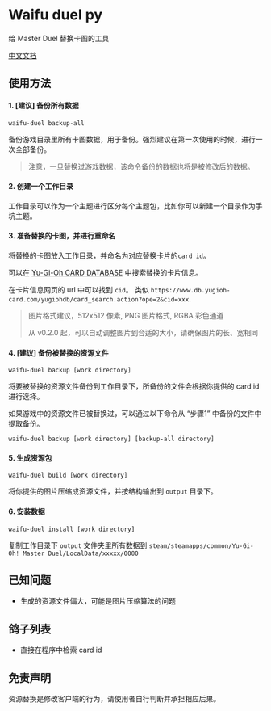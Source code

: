 # Waifu duel py

给 Master Duel 替换卡图的工具

[中文文档](./readme_zh.md)

## 使用方法

#### 1. [**建议**] 备份所有数据

```shell
waifu-duel backup-all
```

备份游戏目录里所有卡图数据，用于备份。强烈建议在第一次使用的时候，进行一次全部备份。

> 注意，一旦替换过游戏数据，该命令备份的数据也将是被修改后的数据。

#### 2. 创建一个工作目录

工作目录可以作为一个主题进行区分每个主题包，比如你可以新建一个目录作为手坑主题。

#### 3. 准备替换的卡图，并进行重命名

将替换的卡图放入工作目录，并命名为对应替换卡片的`card id`。

可以在 [Yu-Gi-Oh CARD DATABASE](https://www.db.yugioh-card.com/yugiohdb/) 中搜索替换的卡片信息。

在卡片信息网页的 url 中可以找到 `cid`。 类似 `https://www.db.yugioh-card.com/yugiohdb/card_search.action?ope=2&cid=xxx`.

> 图片格式建议，512x512 像素, PNG 图片格式, RGBA 彩色通道
> 
> 从 v0.2.0 起，可以自动调整图片到合适的大小，请确保图片的长、宽相同

#### 4. [**建议**] 备份被替换的资源文件

```shell
waifu-duel backup [work directory]
```

将要被替换的资源文件备份到工作目录下，所备份的文件会根据你提供的 card id 进行选择。

如果游戏中的资源文件已被替换过，可以通过以下命令从 “步骤1” 中备份的文件中提取备份。

```shell
waifu-duel backup [work directory] [backup-all directory]
```

#### 5. 生成资源包

```shell
waifu-duel build [work directory]
```

将你提供的图片压缩成资源文件，并按结构输出到 `output` 目录下。

#### 6. 安装数据

```shell
waifu-duel install [work directory]
```

复制工作目录下 `output` 文件夹里所有数据到 `steam/steamapps/common/Yu-Gi-Oh! Master Duel/LocalData/xxxxx/0000`


## 已知问题

+ 生成的资源文件偏大，可能是图片压缩算法的问题

## 鸽子列表

+ 直接在程序中检索 card id

## 免责声明

资源替换是修改客户端的行为，请使用者自行判断并承担相应后果。
